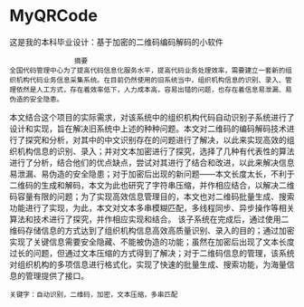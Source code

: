 MyQRCode
========
这是我的本科毕业设计：基于加密的二维码编码解码的小软件

                    摘要
    全国代码管理中心为了提高代码信息化服务水平，提高代码业务处理效率，需要建立一套新的组织机构代码业务信息采集系统。在目前仍然使用的旧系统当中，组织机构信息的识别、录入、管理依然是人工方式，存在着效率低下，人力成本高，容易出错的问题，也存在着信息易泄漏、易伪造的安全隐患。
本文结合这个项目的实际需求，对该系统中的组织机构代码自动识别子系统进行了设计和实现，旨在解决旧系统中上述的种种问题。本文对二维码的编码解码技术进行了探究和分析，对其中的中文识别存在的问题进行了解决，以此来实现高效的组织机构信息的识别、录入；并对文本加密进行了探究，选择了几种有代表性的算法进行了分析，结合他们的优点缺点，尝试对其进行了结合和改进，以此来解决信息易泄漏、易伪造的安全隐患；对于加密后出现的新问题——本文长度太长，不利于二维码的生成和解码，本文为此也研究了字符串压缩，并作相应结合，以解决二维码容量有限的问题；为了实现高效信息管理目的，本文也对二维码批量生成、搜索功能进行了实现，为此，本文对文本多串模糊匹配，多线程同步、异步操作等相关算法和技术进行了探究，并作相应实现和结合。
该子系统在完成后，通过使用二维码存储信息的方式达到了组织机构信息高效高质量识别、录入的目的；通过加密实现了关键信息需要安全隐藏、不能被伪造的功能；虽然在加密后出现了文本长度过长的问题，但通过文本压缩的方式得到了解决；对于二维码信息的管理，该系统对组织机构的多项信息进行格式化，实现了快速的批量生成、搜索功能，为海量信息的管理提供了接口。

    关键字：自动识别，二维码，加密，文本压缩，多串匹配
